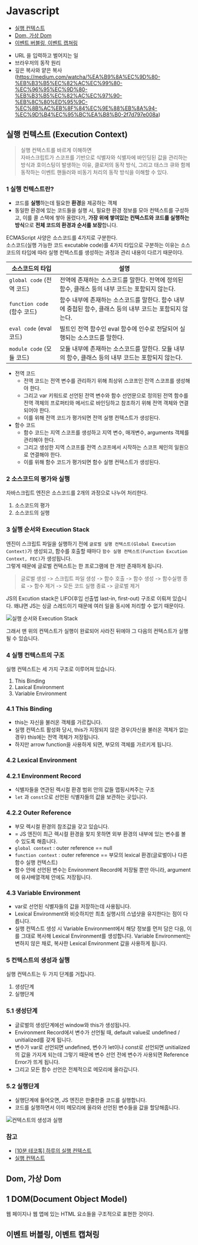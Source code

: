 # Javascript

- [실행 컨텍스트](#실행-컨텍스트-execution-context)
- [Dom, 가상 Dom]()
- [이벤트 버블링, 이벤트 캡쳐링]()

* URL 을 입력하고 벌어지는 일
* 브라우저의 동작 원리
* 깊은 복사와 얕은 복사(https://medium.com/watcha/%EA%B9%8A%EC%9D%80-%EB%B3%B5%EC%82%AC%EC%99%80-%EC%96%95%EC%9D%80-%EB%B3%B5%EC%82%AC%EC%97%90-%EB%8C%80%ED%95%9C-%EC%8B%AC%EB%8F%84%EC%9E%88%EB%8A%94-%EC%9D%B4%EC%95%BC%EA%B8%B0-2f7d797e008a)

## 실행 컨텍스트 (Execution Context)

> 실행 컨텍스트를 바르게 이해하면<br> 자바스크립트가 스코프를 기반으로 식별자와 식별자에 바인딩된 값을 관리하는 방식과 호이스팅이 발생하는 이유, 클로저의 동작 방식, 그리고 태스크 큐와 함께 동작하는 이벤트 핸들러와 비동기 처리의 동작 방식을 이해할 수 있다.

### 1 실행 컨텍스트란?

- 코드를 <b>실행</b>하는데 필요한 <b>환경</b>을 제공하는 객체
- 동일한 환경에 있는 코드들을 실행 시, 필요한 환경 정보를 모아 컨텍스트를 구성하고, 이를 콜 스택에 쌓아 올렸다가, <b>가장 위에 쌓여있는 컨텍스트와 코드를 실행하는 방식</b>으로 <b>전체 코드의 환경과 순서를 보장</b>합니다.

ECMAScript 사양은 소스코드를 4가지로 구분한다.<br>
소스코드(실행 가능한 코드 excutable code)를 4가지 타입으로 구분하는 이유는 소스코드의 타입에 따라 실행 컨텍스트를 생성하는 과정과 관리 내용이 다르기 때문이다.

| 소스코드의 타입             | 설명                                                                                                      |
| --------------------------- | --------------------------------------------------------------------------------------------------------- |
| `global code` (전역 코드)   | 전역에 존재하는 소스코드를 말한다. 전역에 정의된 함수, 클래스 등의 내부 코드는 포함되지 않는다.           |
| `function code` (함수 코드) | 함수 내부에 존재하는 소스코드를 말한다. 함수 내부에 중첩된 함수, 클래스 등의 내부 코드는 포함되지 않는다. |
| `eval code` (eval 코드)     | 빌트인 전역 함수인 eval 함수에 인수로 전달되어 실행되는 소스코드를 말한다.                                |
| `module code` (모듈 코드)   | 모듈 내부에 존재하는 소스코드를 말한다. 모듈 내부의 함수, 클래스 등의 내부 코드는 포함되지 않는다.        |

- 전역 코드
  - 전역 코드는 전역 변수를 관리하기 위해 최상위 스코프인 전역 스코프를 생성해야 한다.
  - 그리고 var 키워드로 선언된 전역 변수와 함수 선언문으로 정의된 전역 함수를 전역 객체의 프로퍼티와 메서드로 바인딩하고 참조하기 위해 전역 객체와 연결되어야 한다.
  - 이를 위해 전역 코드가 평가되면 전역 실행 컨텍스트가 생성된다.
- 함수 코드
  - 함수 코드는 지역 스코프를 생성하고 지역 변수, 매개변수, arguments 객체를 관리해야 한다.
  - 그리고 생성한 지역 스코프를 전역 스코프에서 시작하는 스코프 체인의 일원으로 연결해야 한다.
  - 이를 위해 함수 코드가 평가되면 함수 실행 컨텍스트가 생성된다.

### 2 소스코드의 평가와 실행

자바스크립트 엔진은 소스코드를 2개의 과정으로 나누어 처리한다.

1. 소스코드의 평가
1. 소스코드의 실행

### 3 실행 순서와 Execution Stack

엔진이 스크립트 파일을 실행하기 전에 `글로벌 실행 컨텍스트(Global Execution Context)`가 생성되고, 함수를 호출할 때마다 `함수 실행 컨텍스트(Function Excution Context, FEC)`가 생성됩니다.<br>
그렇게 때문에 글로벌 컨텍스트는 한 프로그램에 한 개만 존재하게 됩니다.

> 글로벌 생성 -> 스크립트 파일 생성 -> 함수 호출 -> 함수 생성 -> 함수실행 종료 -> 함수 제거 -> 모든 코드 실행 종료 -> 글로벌 제거

JS의 Excution stack은 LIFO(후입 선출법 last-in, first-out) 구조로 이뤄져 있습니다. 왜냐면 JS는 싱글 스레드이기 때문에 여러 일을 동시에 처리할 수 없기 때문이다.

![실행 순서와 Execution Stack](https://miro.medium.com/max/700/1*dUl6qPEaDJJTXWythQsEtQ.gif)

그래서 맨 위의 컨텍스트가 실행이 완료되어 사라진 뒤에야 그 다음의 컨텍스트가 실행될 수 있습니다.

### 4 실행 컨텍스트의 구조

실행 컨텍스트는 세 가지 구조로 이루어져 있습니다.

1. This Binding
1. Laxical Environment
1. Variable Environment

### 4.1 This Binding

- this는 자신을 불러온 객체를 가르킵니다.
- 실행 컨텍스트 활성화 당시, this가 지정되지 않은 경우(자신을 불러온 객체가 없는 경우) this에는 전역 객체가 저장됩니다.
- 하지만 arrow function을 사용하게 되면, 부모의 객체를 가르키게 됩니다.

### 4.2 Lexical Environment

### 4.2.1 Environment Record

- 식별자들을 연관된 렉시컬 환경 범위 안의 값들 맵핑시켜주는 구조
- `let` 과 `const`으로 선언된 식별자들의 값을 보관하는 곳입니다.

### 4.2.2 Outer Reference

- 부모 렉시컬 환경의 참조값을 갖고 있습니다.
- = JS 엔진이 최근 렉시컬 환경을 찾지 못하면 외부 환경의 내부에 있는 변수를 볼 수 있도록 해줍니다.
- `global context` : outer reference == null
- `function context` : outer reference == 부모의 lexical 환경(글로벌이나 다른 함수 실행 컨텍스트)
- 함수 안에 선언된 변수는 Environment Record에 저장될 뿐만 아니라, argument에 유사배열객체 안에도 저장됩니다.

### 4.3 Variable Environment

- var로 선언된 식별자들의 값을 저장하는데 사용됩니다.
- Lexical Environment와 비슷하지만 최초 실행시의 스냅샷을 유지한다는 점이 다릅니다.
- 실행 컨텍스트 생성 시 Variable Environment에서 해당 정보를 먼저 담은 다음, 이를 그대로 복사해 Lexical Environment를 생성합니다. Variable Environment는 변하지 않은 채로, 복사한 Lexical Environment 값을 사용하게 됩니다.

### 5 컨텍스트의 생성과 실행

실행 컨텍스트는 두 가지 단계를 거칩니다.

1. 생성단계
1. 실행단계

### 5.1 생성단계

- 글로벌의 생성단계에선 window와 this가 생성됩니다.
- Environment Record에서 변수가 선언될 때, default value로 undefined / unitialized를 갖게 됩니다.
- 변수가 var로 선언되면 undefined, 변수가 let이나 const로 선언되면 unitialized의 값을 가지게 되는데 그렇기 때문에 변수 선언 전에 변수가 사용되면 Reference Error가 뜨게 됩니다.
- 그리고 모든 함수 선언은 전체적으로 메모리에 올라갑니다.

### 5.2 실행단계

- 실행단계에 들어오면, JS 엔진은 한줄한줄 코드를 실행합니다.
- 코드를 실행하면서 이미 메모리에 올라와 선언된 변수들을 값을 할당해줍니다.

![컨텍스트의 생성과 실행](https://miro.medium.com/max/700/1*SBP65hdVDW5j0LuVryTiXw.gif)

### 참고

- [[10분 테코톡] 하루의 실행 컨텍스트](https://www.youtube.com/watch?v=EWfujNzSUmw)
- [실행 컨텍스트](https://velog.io/@deli-ght/%EC%8B%A4%ED%96%89-%EC%BB%A8%ED%85%8D%EC%8A%A4%ED%8A%B8#%EC%8B%A4%ED%96%89-%EC%BB%A8%ED%85%8D%EC%8A%A4%ED%8A%B8%EC%9D%98-%EA%B5%AC%EC%A1%B0)

## Dom, 가상 Dom

## 1 DOM(Document Object Model)

웹 페이지나 웹 앱에 있는 HTML 요소들을 구조적으로 표현한 것이다.

## 이벤트 버블링, 이벤트 캡쳐링
